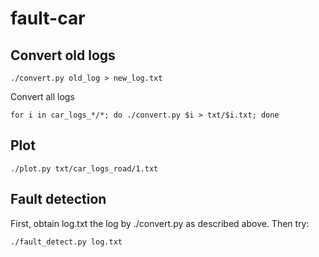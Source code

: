 # fault-car
## Convert old logs
```
./convert.py old_log > new_log.txt
```
Convert all logs
```
for i in car_logs_*/*; do ./convert.py $i > txt/$i.txt; done
```
## Plot
```
./plot.py txt/car_logs_road/1.txt
```

## Fault detection
First, obtain log.txt the log by ./convert.py as described above.
Then try:
```
./fault_detect.py log.txt
```
